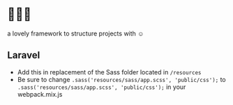 #  👨🏼‍💻
a lovely framework to structure projects with ☺️


## Laravel 
- Add this in replacement of the Sass folder located in `/resources`
- Be sure to change 
`.sass('resources/sass/app.scss', 'public/css');`
to
`.sass('resources/sass/app.scss', 'public/css');`
in your webpack.mix.js 

